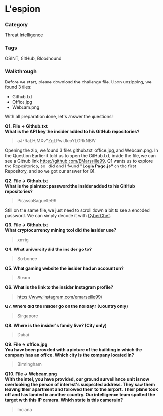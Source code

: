 # L'espion

### Category
Threat Intelligence

### Tags
OSINT, GitHub, Bloodhound

### Walkthrough

Before we start, please download the challenge file. Upon unzipping, we found 3 files:
- Github.txt
- Office.jpg
- Webcam.png

With all preparation done, let's answer the questions!  

**Q1. File -> Github.txt:**   
**What is the API key the insider added to his GitHub repositories?**  

> aJFRaLHjMXvYZgLPwiJkroYLGRkNBW

Opening the zip, we found 3 files github.txt, office.jpg, and Webcam.png. In the Question Earlier it told us to open the GitHub.txt, inside the file, we can see a Github link https://github.com/EMarseille99. Q1 wants us to explore the Repositories, so I did and I found **"Login Page.js"** on the first Repository, and so we got our answer for Q1.


**Q2. File -> Github.txt**<br />
**What is the plaintext password the insider added to his GitHub repositories?**<br />
> PicassoBaguette99  

Still on the same file, we just need to scroll down a bit to see a encoded password. We can simply decode it with [CyberChef](https://gchq.github.io/CyberChef/).


**Q3. File -> Github.txt**  
**What cryptocurrency mining tool did the insider use?**  
> xmrig  

**Q4. What university did the insider go to?**  
> Sorbonee  

**Q5. What gaming website the insider had an account on?**
> Steam  

**Q6. What is the link to the insider Instagram profile?**  
> https://www.instagram.com/emarseille99/  

**Q7. Where did the insider go on the holiday? (Country only)**  
> Singapore  

**Q8. Where is the insider's family live? (City only)**  
> Dubai  

**Q9. File -> office.jpg**  
**You have been provided with a picture of the building in which the company has an office. Which city is the company located in?**  
> Birmingham  

**Q10. File -> Webcam.png**  
**With the intel, you have provided, our ground surveillance unit is now overlooking the person of interest's suspected address. They saw them leaving their apartment and followed them to the airport. Their plane took off and has landed in another country. Our intelligence team spotted the target with this IP camera. Which state is this camera in?**  
> Indiana  